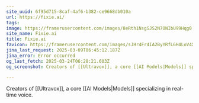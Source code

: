```yaml
---
site_uuid: 6f95d715-8caf-4af6-b382-ce9668db010a
url: https://fixie.ai/
tags: 
image: https://framerusercontent.com/images/8eRth1NsgSJS2N7ONIbU99Hqg0.svg
site_name: Fixie.ai
title: Fixie.ai
favicon: https://framerusercontent.com/images/sJHr4Fr4IA2ByYRfL6H4LoV4XA.png
jina_last_request: 2025-03-09T06:45:12.187Z
jina_error: Error occurred
og_last_fetch: 2025-03-24T06:28:21.603Z
og_screenshot: Creators of [[Ultravox]], a core [[AI Models|Models]] specializing in real-time voice.  

---
```

Creators of [[Ultravox]], a core [[AI Models|Models]] specializing in real-time voice.  
